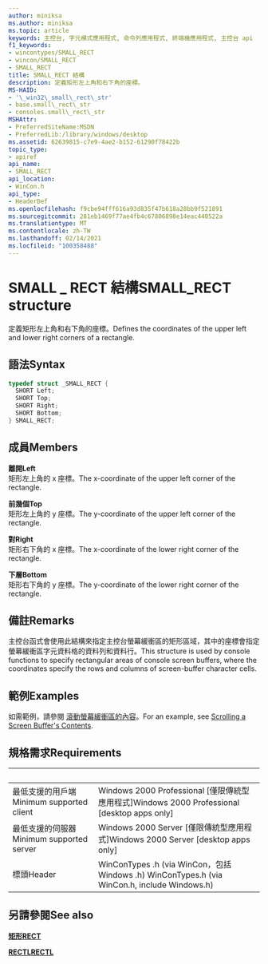 ```yaml
---
author: miniksa
ms.author: miniksa
ms.topic: article
keywords: 主控台, 字元模式應用程式, 命令列應用程式, 終端機應用程式, 主控台 api
f1_keywords:
- wincontypes/SMALL_RECT
- wincon/SMALL_RECT
- SMALL_RECT
title: SMALL_RECT 結構
description: 定義矩形左上角和右下角的座標。
MS-HAID:
- '\_win32\_small\_rect\_str'
- base.small\_rect\_str
- consoles.small\_rect\_str
MSHAttr:
- PreferredSiteName:MSDN
- PreferredLib:/library/windows/desktop
ms.assetid: 62639815-c7e9-4ae2-b152-61290f78422b
topic_type:
- apiref
api_name:
- SMALL_RECT
api_location:
- WinCon.h
api_type:
- HeaderDef
ms.openlocfilehash: f9cbe94fff616a93d835f47b618a28bb9f521891
ms.sourcegitcommit: 281eb1469f77ae4fb4c67806898e14eac440522a
ms.translationtype: MT
ms.contentlocale: zh-TW
ms.lasthandoff: 02/14/2021
ms.locfileid: "100358488"
---
```

# <a name="small_rect-structure"></a><span data-ttu-id="7579c-104">SMALL \_ RECT 結構</span><span class="sxs-lookup"><span data-stu-id="7579c-104">SMALL\_RECT structure</span></span>

<span data-ttu-id="7579c-105">定義矩形左上角和右下角的座標。</span><span class="sxs-lookup"><span data-stu-id="7579c-105">Defines the coordinates of the upper left and lower right corners of a rectangle.</span></span>

## <a name="syntax"></a><span data-ttu-id="7579c-106">語法</span><span class="sxs-lookup"><span data-stu-id="7579c-106">Syntax</span></span>

```C
typedef struct _SMALL_RECT {
  SHORT Left;
  SHORT Top;
  SHORT Right;
  SHORT Bottom;
} SMALL_RECT;
```

## <a name="members"></a><span data-ttu-id="7579c-107">成員</span><span class="sxs-lookup"><span data-stu-id="7579c-107">Members</span></span>

<span data-ttu-id="7579c-108">**離開**</span><span class="sxs-lookup"><span data-stu-id="7579c-108">**Left**</span></span>  
<span data-ttu-id="7579c-109">矩形左上角的 x 座標。</span><span class="sxs-lookup"><span data-stu-id="7579c-109">The x-coordinate of the upper left corner of the rectangle.</span></span>

<span data-ttu-id="7579c-110">**前幾個**</span><span class="sxs-lookup"><span data-stu-id="7579c-110">**Top**</span></span>  
<span data-ttu-id="7579c-111">矩形左上角的 y 座標。</span><span class="sxs-lookup"><span data-stu-id="7579c-111">The y-coordinate of the upper left corner of the rectangle.</span></span>

<span data-ttu-id="7579c-112">**對**</span><span class="sxs-lookup"><span data-stu-id="7579c-112">**Right**</span></span>  
<span data-ttu-id="7579c-113">矩形右下角的 x 座標。</span><span class="sxs-lookup"><span data-stu-id="7579c-113">The x-coordinate of the lower right corner of the rectangle.</span></span>

<span data-ttu-id="7579c-114">**下層**</span><span class="sxs-lookup"><span data-stu-id="7579c-114">**Bottom**</span></span>  
<span data-ttu-id="7579c-115">矩形右下角的 y 座標。</span><span class="sxs-lookup"><span data-stu-id="7579c-115">The y-coordinate of the lower right corner of the rectangle.</span></span>

## <a name="remarks"></a><span data-ttu-id="7579c-116">備註</span><span class="sxs-lookup"><span data-stu-id="7579c-116">Remarks</span></span>

<span data-ttu-id="7579c-117">主控台函式會使用此結構來指定主控台螢幕緩衝區的矩形區域，其中的座標會指定螢幕緩衝區字元資料格的資料列和資料行。</span><span class="sxs-lookup"><span data-stu-id="7579c-117">This structure is used by console functions to specify rectangular areas of console screen buffers, where the coordinates specify the rows and columns of screen-buffer character cells.</span></span>

## <a name="examples"></a><span data-ttu-id="7579c-118">範例</span><span class="sxs-lookup"><span data-stu-id="7579c-118">Examples</span></span>

<span data-ttu-id="7579c-119">如需範例，請參閱 [滾動螢幕緩衝區的內容](scrolling-a-screen-buffer-s-contents.md)。</span><span class="sxs-lookup"><span data-stu-id="7579c-119">For an example, see [Scrolling a Screen Buffer's Contents](scrolling-a-screen-buffer-s-contents.md).</span></span>

## <a name="requirements"></a><span data-ttu-id="7579c-120">規格需求</span><span class="sxs-lookup"><span data-stu-id="7579c-120">Requirements</span></span>

| &nbsp; | &nbsp; |
|-|-|
| <span data-ttu-id="7579c-121">最低支援的用戶端</span><span class="sxs-lookup"><span data-stu-id="7579c-121">Minimum supported client</span></span> | <span data-ttu-id="7579c-122">Windows 2000 Professional \[僅限傳統型應用程式\]</span><span class="sxs-lookup"><span data-stu-id="7579c-122">Windows 2000 Professional \[desktop apps only\]</span></span> |
| <span data-ttu-id="7579c-123">最低支援的伺服器</span><span class="sxs-lookup"><span data-stu-id="7579c-123">Minimum supported server</span></span> | <span data-ttu-id="7579c-124">Windows 2000 Server \[僅限傳統型應用程式\]</span><span class="sxs-lookup"><span data-stu-id="7579c-124">Windows 2000 Server \[desktop apps only\]</span></span> |
| <span data-ttu-id="7579c-125">標頭</span><span class="sxs-lookup"><span data-stu-id="7579c-125">Header</span></span> | <span data-ttu-id="7579c-126">WinConTypes .h (via WinCon，包括 Windows .h) </span><span class="sxs-lookup"><span data-stu-id="7579c-126">WinConTypes.h (via WinCon.h, include Windows.h)</span></span> |

## <a name="see-also"></a><span data-ttu-id="7579c-127">另請參閱</span><span class="sxs-lookup"><span data-stu-id="7579c-127">See also</span></span>

<span data-ttu-id="7579c-128">[**矩形**](/previous-versions//dd162897(v=vs.85))</span><span class="sxs-lookup"><span data-stu-id="7579c-128">[**RECT**](/previous-versions//dd162897(v=vs.85))</span></span>

<span data-ttu-id="7579c-129">[**RECTL**](/previous-versions//dd162907(v=vs.85))</span><span class="sxs-lookup"><span data-stu-id="7579c-129">[**RECTL**](/previous-versions//dd162907(v=vs.85))</span></span>